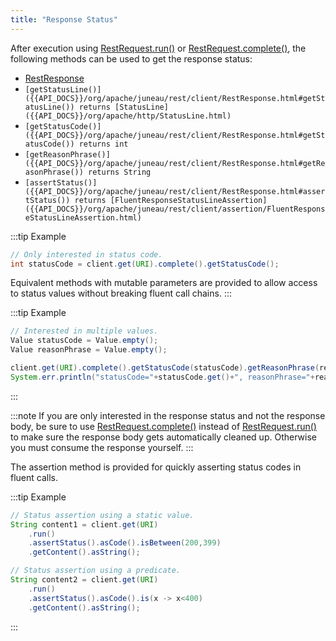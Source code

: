 ```yaml
---
title: "Response Status"
---
```


After execution using [RestRequest.run()]({{API_DOCS}}/org/apache/juneau/rest/client/RestRequest.html#run()) or [RestRequest.complete()]({{API_DOCS}}/org/apache/juneau/rest/client/RestRequest.html#complete()), the following methods can be used to get the response status:

- [RestResponse]({{API_DOCS}}/org/apache/juneau/rest/client/RestResponse.html)
- `[getStatusLine()]({{API_DOCS}}/org/apache/juneau/rest/client/RestResponse.html#getStatusLine()) returns [StatusLine]({{API_DOCS}}/org/apache/http/StatusLine.html)`
- `[getStatusCode()]({{API_DOCS}}/org/apache/juneau/rest/client/RestResponse.html#getStatusCode()) returns int`
- `[getReasonPhrase()]({{API_DOCS}}/org/apache/juneau/rest/client/RestResponse.html#getReasonPhrase()) returns String`
- `[assertStatus()]({{API_DOCS}}/org/apache/juneau/rest/client/RestResponse.html#assertStatus()) returns [FluentResponseStatusLineAssertion]({{API_DOCS}}/org/apache/juneau/rest/client/assertion/FluentResponseStatusLineAssertion.html)`

:::tip Example
```java
// Only interested in status code.
int statusCode = client.get(URI).complete().getStatusCode();
```

Equivalent methods with mutable parameters are provided to allow access to status values without breaking fluent call chains.
:::

:::tip Example
```java
// Interested in multiple values.
Value statusCode = Value.empty();
Value reasonPhrase = Value.empty();

client.get(URI).complete().getStatusCode(statusCode).getReasonPhrase(reasonPhrase);
System.err.println("statusCode="+statusCode.get()+", reasonPhrase="+reasonPhrase.get());
```
:::

:::note
If you are only interested in the response status and not the response body, be sure to use [RestRequest.complete()]({{API_DOCS}}/org/apache/juneau/rest/client/RestRequest.html#complete()) instead
of [RestRequest.run()]({{API_DOCS}}/org/apache/juneau/rest/client/RestRequest.html#run()) to make sure the response body gets automatically cleaned up.  Otherwise you must
consume the response yourself.
:::

The assertion method is provided for quickly asserting status codes in fluent calls.

:::tip Example
```java
// Status assertion using a static value.
String content1 = client.get(URI)
    .run()
    .assertStatus().asCode().isBetween(200,399)
    .getContent().asString();

// Status assertion using a predicate.
String content2 = client.get(URI)
    .run()
    .assertStatus().asCode().is(x -> x<400)
    .getContent().asString();
```
:::